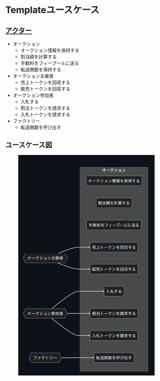 # Templateユースケース

## [アクター](https://github.com/DeFiGeek-Community/yamawake/blob/main/doc/ja/Template/usecase.md#%E3%82%A2%E3%82%AF%E3%82%BF%E3%83%BC) <a href="#user-content-akut" id="user-content-akut"></a>

* オークション
  * オークション情報を保持する
  * 割当額を計算する
  * 手数料をフィープールに送る
  * 転送関数を保持する
* オークション主催者
  * 売上トークンを回収する
  * 販売トークンを回収する
* オークション参加者
  * 入札する
  * 割当トークンを請求する
  * 入札トークンを請求する
* ファクトリー
  * 転送関数を呼び出す

## ユースケース図

<figure><img src="../../.gitbook/assets/image (3).png" alt=""><figcaption></figcaption></figure>
